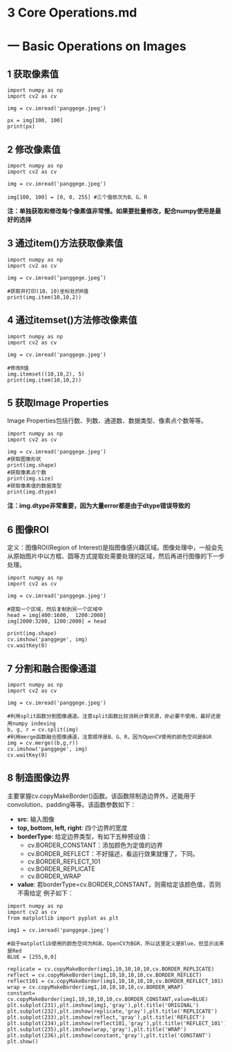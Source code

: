# 3 Core Operations.md
# 一 Basic Operations on Images
## 1 获取像素值
```
import numpy as np
import cv2 as cv

img = cv.imread('panggege.jpeg')

px = img[100, 100]
print(px)
```
## 2 修改像素值
```
import numpy as np
import cv2 as cv

img = cv.imread('panggege.jpeg')

img[100, 100] = [0, 0, 255] #三个值依次为B、G、R
```
**注：单独获取和修改每个像素值非常慢。如果要批量修改，配合numpy使用是最好的选择**
## 3 通过item()方法获取像素值
```
import numpy as np
import cv2 as cv

img = cv.imread(‘panggege.jpeg’)

#获取并打印(10，10)坐标处的R值
print(img.item(10,10,2))
```
## 4 通过itemset()方法修改像素值
```
import numpy as np
import cv2 as cv

img = cv.imread('panggege.jpeg')

#修改R值
img.itemset((10,10,2), 5)
print(img.item(10,10,2))
```
## 5 获取Image Properties
Image Properties包括行数、列数、通道数、数据类型、像素点个数等等。
```
import numpy as np
import cv2 as cv

img = cv.imread('panggege.jpeg')
#获取图像形状
print(img.shape)
#获取像素点个数
print(img.size)
#获取像素值的数据类型
print(img.dtype)
```
**注：img.dtype非常重要，因为大量error都是由于dtype错误导致的**
## 6 图像ROI
定义：图像ROI(Region of Interest)是指图像感兴趣区域。图像处理中，一般会先从原始图片中以方框、圆等方式提取处需要处理的区域，然后再进行图像的下一步处理。
```
import numpy as np
import cv2 as cv

img = cv.imread('panggege.jpeg')

#提取一个区域，然后复制到另一个区域中
head = img[400:1600,  1200:2000]
img[2000:3200, 1200:2000] = head 

print(img.shape)
cv.imshow('panggege', img)
cv.waitKey(0)
```

## 7 分割和融合图像通道
```
import numpy as np
import cv2 as cv

img = cv.imread('panggege.jpeg')

#利用split函数分割图像通道。注意split函数比较消耗计算资源，非必要不使用，最好还是用numpy indexing
b, g, r = cv.split(img)
#利用merge函数融合图像通道，注意顺序是B、G、R，因为OpenCV使用的颜色空间是BGR
img = cv.merge((b,g,r))
cv.imshow('panggege', img)
cv.waitKey(0)
```
## 8 制造图像边界
主要掌握cv.copyMakeBorder()函数。该函数除制造边界外，还能用于convolution、padding等等。该函数参数如下：
* **src**: 输入图像
* **top, bottom, left, right**: 四个边界的宽度
* **borderType**: 给定边界类型，有如下五种预设值：
	* cv.BORDER_CONSTANT：添加颜色为定值的边界
	* cv.BORDER_REFLECT：不好描述，看运行效果就懂了，下同。
	* cv.BORDER_REFLECT_101
	* cv.BORDER_REPLICATE
	* cv.BORDER_WRAP
* **value**: 若borderType=cv.BORDER_CONSTANT，则需给定该颜色值，否则不需给定
例子如下：
```
import numpy as np
import cv2 as cv
from matplotlib import pyplot as plt

img1 = cv.imread('panggege.jpeg')

#由于matplotlib使用的颜色空间为RGB，OpenCV为BGR，所以这里定义是Blue，但显示出来是Red
BLUE = [255,0,0]

replicate = cv.copyMakeBorder(img1,10,10,10,10,cv.BORDER_REPLICATE)
reflect = cv.copyMakeBorder(img1,10,10,10,10,cv.BORDER_REFLECT)
reflect101 = cv.copyMakeBorder(img1,10,10,10,10,cv.BORDER_REFLECT_101)
wrap = cv.copyMakeBorder(img1,10,10,10,10,cv.BORDER_WRAP)
constant= cv.copyMakeBorder(img1,10,10,10,10,cv.BORDER_CONSTANT,value=BLUE)
plt.subplot(231),plt.imshow(img1,'gray'),plt.title('ORIGINAL')
plt.subplot(232),plt.imshow(replicate,'gray'),plt.title('REPLICATE')
plt.subplot(233),plt.imshow(reflect,'gray'),plt.title('REFLECT')
plt.subplot(234),plt.imshow(reflect101,'gray'),plt.title('REFLECT_101')
plt.subplot(235),plt.imshow(wrap,'gray'),plt.title('WRAP')
plt.subplot(236),plt.imshow(constant,'gray'),plt.title('CONSTANT')
plt.show()
```















